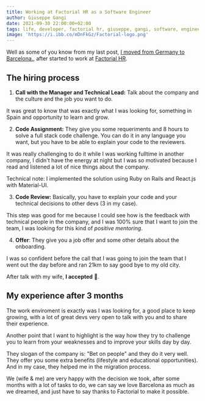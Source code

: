```yaml
---
title: Working at Factorial HR as a Software Engineer
author: Giuseppe Gangi
date: 2021-09-30 22:00:00+02:00
tags: life, developer, factorial hr, giuseppe, gangi, software, engineer,
image: 'https://i.ibb.co/mDnFkGz/Factorial-logo.png'
---
```


Well as some of you know from my last post, [I moved from Germany to Barcelona.][1], after started to work at [Factorial HR][2].

## The hiring process

1. **Call with the Manager and Technical Lead:** Talk about the company and the culture and the job you want to do. 

It was great to know that was exactly what I was looking for, something in Spain and opportunity to learn and grow.
  
2. **Code Assignment:** They give you some requeriments and 8 hours to solve a full stack code challenge. You can do it in any language you want, but you have to be able to explain your code to the reviewers.
 
It was really challenging to do it while I was working fulltime in another company, I didn't have the energy at night but I was so motivated because I read and listened a lot of nice things about the company.  
  
Technical note: I implemented the solution using Ruby on Rails and React.js with Material-UI.

3. **Code Review:** Basically, you have to explain your code and your technical decisions to other devs (3 in my case).

This step was good for me because I could see how is the feedback with technical people in the company, and I was 100% sure that I want to join the team, I was looking for this kind of *positive mentoring*.

4. **Offer**: They give you a job offer and some other details about the onboarding.

I was so confident before the call that I was going to join the team that I went out the day before and ran 21km to say good bye to my old city. 

After talk with my wife, **I accepted** 🥳.

## My experience after 3 months

The work enviroment is exactly was I was looking for, a good place to keep growing, with a lot of great devs very open to talk with you and to share their experience.

Another point that I want to highlight is the way how they try to challenge you to learn from your weaknesses and to improve your skills day by day. 

They slogan of the company is: "Bet on people" and they do it very well. They offer you some extra benefits (lifestyle and educational opportunities). And in my case, they helped me in the migration process.

We (wife & me) are very happy with the decision we took, after some months with a lot of tasks to do, we can say we love Barcelona as much as we dreamed, and just have to say thanks to Factorial to make it possible.


[1]: /life-update-the-german-chapter/
[2]: https://factorialhr.com/

